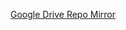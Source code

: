 [Google Drive Repo Mirror](https://drive.google.com/drive/folders/17XvR7Tp97HSHTbbWt-TDMoh4nIDA-TDr?usp=sharing)

